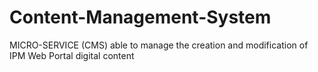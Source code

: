 # Content-Management-System
MICRO-SERVICE (CMS) able to manage the creation and modification of IPM Web Portal digital content
